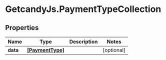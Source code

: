 # GetcandyJs.PaymentTypeCollection

## Properties

Name | Type | Description | Notes
------------ | ------------- | ------------- | -------------
**data** | [**[PaymentType]**](PaymentType.md) |  | [optional] 


